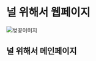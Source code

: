 # 널 위해서 웹페이지

![벚꽃이미지](https://user-images.githubusercontent.com/114633626/214777030-3faed293-65bc-4e6e-ba32-d105f0d86f7e.png)


## 널 위해서 메인페이지
